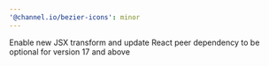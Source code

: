 ```yaml
---
'@channel.io/bezier-icons': minor
---
```


Enable new JSX transform and update React peer dependency to be optional for version 17 and above
